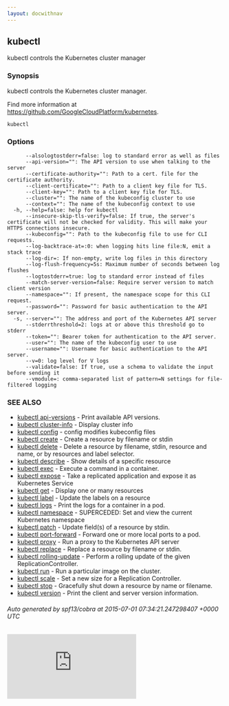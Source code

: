 ```yaml
---
layout: docwithnav
---
```

## kubectl

kubectl controls the Kubernetes cluster manager

### Synopsis


kubectl controls the Kubernetes cluster manager.

Find more information at https://github.com/GoogleCloudPlatform/kubernetes.

```
kubectl
```

### Options

```
      --alsologtostderr=false: log to standard error as well as files
      --api-version="": The API version to use when talking to the server
      --certificate-authority="": Path to a cert. file for the certificate authority.
      --client-certificate="": Path to a client key file for TLS.
      --client-key="": Path to a client key file for TLS.
      --cluster="": The name of the kubeconfig cluster to use
      --context="": The name of the kubeconfig context to use
  -h, --help=false: help for kubectl
      --insecure-skip-tls-verify=false: If true, the server's certificate will not be checked for validity. This will make your HTTPS connections insecure.
      --kubeconfig="": Path to the kubeconfig file to use for CLI requests.
      --log-backtrace-at=:0: when logging hits line file:N, emit a stack trace
      --log-dir=: If non-empty, write log files in this directory
      --log-flush-frequency=5s: Maximum number of seconds between log flushes
      --logtostderr=true: log to standard error instead of files
      --match-server-version=false: Require server version to match client version
      --namespace="": If present, the namespace scope for this CLI request.
      --password="": Password for basic authentication to the API server.
  -s, --server="": The address and port of the Kubernetes API server
      --stderrthreshold=2: logs at or above this threshold go to stderr
      --token="": Bearer token for authentication to the API server.
      --user="": The name of the kubeconfig user to use
      --username="": Username for basic authentication to the API server.
      --v=0: log level for V logs
      --validate=false: If true, use a schema to validate the input before sending it
      --vmodule=: comma-separated list of pattern=N settings for file-filtered logging
```

### SEE ALSO
* [kubectl api-versions](kubectl_api-versions.html)	 - Print available API versions.
* [kubectl cluster-info](kubectl_cluster-info.html)	 - Display cluster info
* [kubectl config](kubectl_config.html)	 - config modifies kubeconfig files
* [kubectl create](kubectl_create.html)	 - Create a resource by filename or stdin
* [kubectl delete](kubectl_delete.html)	 - Delete a resource by filename, stdin, resource and name, or by resources and label selector.
* [kubectl describe](kubectl_describe.html)	 - Show details of a specific resource
* [kubectl exec](kubectl_exec.html)	 - Execute a command in a container.
* [kubectl expose](kubectl_expose.html)	 - Take a replicated application and expose it as Kubernetes Service
* [kubectl get](kubectl_get.html)	 - Display one or many resources
* [kubectl label](kubectl_label.html)	 - Update the labels on a resource
* [kubectl logs](kubectl_logs.html)	 - Print the logs for a container in a pod.
* [kubectl namespace](kubectl_namespace.html)	 - SUPERCEDED: Set and view the current Kubernetes namespace
* [kubectl patch](kubectl_patch.html)	 - Update field(s) of a resource by stdin.
* [kubectl port-forward](kubectl_port-forward.html)	 - Forward one or more local ports to a pod.
* [kubectl proxy](kubectl_proxy.html)	 - Run a proxy to the Kubernetes API server
* [kubectl replace](kubectl_replace.html)	 - Replace a resource by filename or stdin.
* [kubectl rolling-update](kubectl_rolling-update.html)	 - Perform a rolling update of the given ReplicationController.
* [kubectl run](kubectl_run.html)	 - Run a particular image on the cluster.
* [kubectl scale](kubectl_scale.html)	 - Set a new size for a Replication Controller.
* [kubectl stop](kubectl_stop.html)	 - Gracefully shut down a resource by name or filename.
* [kubectl version](kubectl_version.html)	 - Print the client and server version information.

###### Auto generated by spf13/cobra at 2015-07-01 07:34:21.247298407 +0000 UTC

[![Analytics](https://kubernetes-site.appspot.com/UA-36037335-10/GitHub/docs/kubectl.html?pixel)]()
